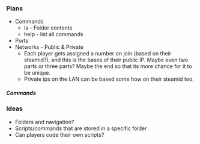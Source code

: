 

### Plans
- Commands
    - ls - Folder contents
    - help - list all commands
- Ports
- Networks - Public & Private
    - Each player gets assigned a number on join (based on their steamid?), and this is the bases of their public IP. Maybe even two parts or three parts? Maybe the end so that its more chance for it to be unique.
    - Private ips on the LAN can be based some how on their steamid too.

##### Commands

### Ideas
- Folders and navigation?
- Scripts/commands that are stored in a specific folder
- Can players code their own scripts?
